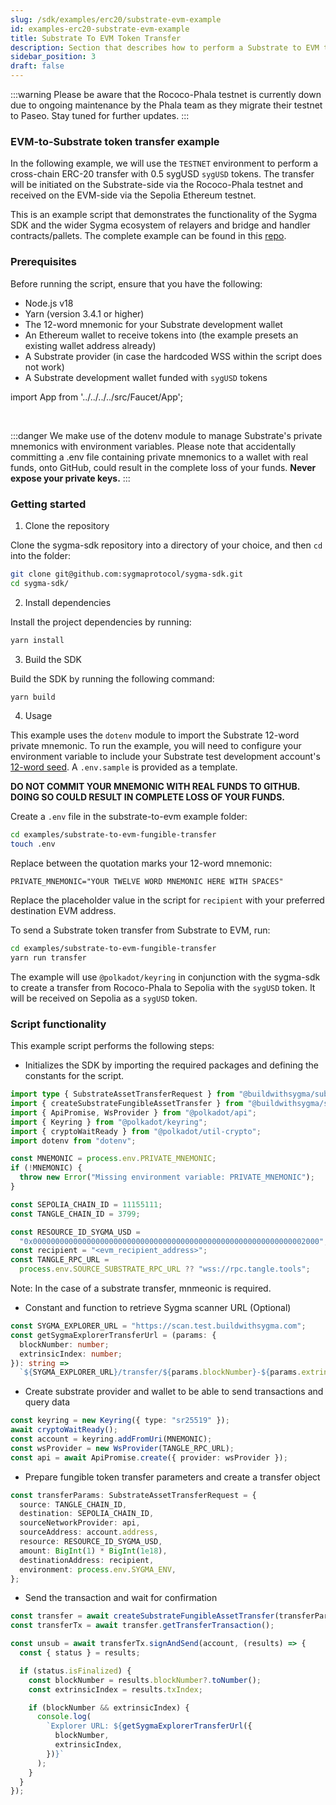 ```yaml
---
slug: /sdk/examples/erc20/substrate-evm-example
id: examples-erc20-substrate-evm-example
title: Substrate To EVM Token Transfer
description: Section that describes how to perform a Substrate to EVM token transfer.
sidebar_position: 3
draft: false
---
```


:::warning
Please be aware that the Rococo-Phala testnet is currently down due to ongoing maintenance by the Phala team as they migrate their testnet to Paseo. Stay tuned for further updates.
:::

### EVM-to-Substrate token transfer example

In the following example, we will use the `TESTNET` environment to perform a cross-chain ERC-20 transfer with 0.5 sygUSD `sygUSD` tokens. The transfer will be initiated on the Substrate-side via the Rococo-Phala testnet and received on the EVM-side via the Sepolia Ethereum testnet.

This is an example script that demonstrates the functionality of the Sygma SDK and the wider Sygma ecosystem of relayers and bridge and handler contracts/pallets. The complete example can be found in this [repo](https://github.com/sygmaprotocol/sygma-sdk/tree/main/examples/substrate-to-evm-fungible-transfer).

### Prerequisites

Before running the script, ensure that you have the following:

- Node.js v18
- Yarn (version 3.4.1 or higher)
- The 12-word mnemonic for your Substrate development wallet
- An Ethereum wallet to receive tokens into (the example presets an existing wallet address already)
- A Substrate provider (in case the hardcoded WSS within the script does not work)
- A Substrate development wallet funded with `sygUSD` tokens

import App from '../../../../src/Faucet/App';

<App />
<br/>

:::danger
We make use of the dotenv module to manage Substrate's private mnemonics with environment variables. Please note that accidentally committing a .env file containing private mnemonics to a wallet with real funds, onto GitHub, could result in the complete loss of your funds. **Never expose your private keys.**
:::

### Getting started

1. Clone the repository

Clone the sygma-sdk repository into a directory of your choice, and then `cd` into the folder:

```bash
git clone git@github.com:sygmaprotocol/sygma-sdk.git
cd sygma-sdk/
```

2. Install dependencies

Install the project dependencies by running:

```bash
yarn install
```

3. Build the SDK

Build the SDK by running the following command:

```bash
yarn build
```

4. Usage

This example uses the `dotenv` module to import the Substrate 12-word private mnemonic. To run the example, you will need to configure your environment variable to include your Substrate test development account's [12-word seed](https://support.polkadot.network/support/solutions/articles/65000169731-polkadot-extension-how-can-i-view-my-mnemonic-phrase-). A `.env.sample` is provided as a template.

**DO NOT COMMIT YOUR MNEMONIC WITH REAL FUNDS TO GITHUB. DOING SO COULD RESULT IN COMPLETE LOSS OF YOUR FUNDS.**

Create a `.env` file in the substrate-to-evm example folder:

```bash
cd examples/substrate-to-evm-fungible-transfer
touch .env
```

Replace between the quotation marks your 12-word mnemonic:

`PRIVATE_MNEMONIC="YOUR TWELVE WORD MNEMONIC HERE WITH SPACES"`

Replace the placeholder value in the script for `recipient` with your preferred destination EVM address.

To send a Substrate token transfer from Substrate to EVM, run:

```bash
cd examples/substrate-to-evm-fungible-transfer
yarn run transfer
```

The example will use `@polkadot/keyring` in conjunction with the sygma-sdk to create a transfer from Rococo-Phala to Sepolia with the `sygUSD` token. It will be received on Sepolia as a `sygUSD` token.

### Script functionality

This example script performs the following steps:

- Initializes the SDK by importing the required packages and defining the constants for the script.

```ts
import type { SubstrateAssetTransferRequest } from "@buildwithsygma/substrate";
import { createSubstrateFungibleAssetTransfer } from "@buildwithsygma/substrate";
import { ApiPromise, WsProvider } from "@polkadot/api";
import { Keyring } from "@polkadot/keyring";
import { cryptoWaitReady } from "@polkadot/util-crypto";
import dotenv from "dotenv";

const MNEMONIC = process.env.PRIVATE_MNEMONIC;
if (!MNEMONIC) {
  throw new Error("Missing environment variable: PRIVATE_MNEMONIC");
}

const SEPOLIA_CHAIN_ID = 11155111;
const TANGLE_CHAIN_ID = 3799;

const RESOURCE_ID_SYGMA_USD =
  "0x0000000000000000000000000000000000000000000000000000000000002000";
const recipient = "<evm_recipient_address>";
const TANGLE_RPC_URL =
  process.env.SOURCE_SUBSTRATE_RPC_URL ?? "wss://rpc.tangle.tools";
```

Note: In the case of a substrate transfer, mnmeonic is required.

- Constant and function to retrieve Sygma scanner URL (Optional)

```ts
const SYGMA_EXPLORER_URL = "https://scan.test.buildwithsygma.com";
const getSygmaExplorerTransferUrl = (params: {
  blockNumber: number;
  extrinsicIndex: number;
}): string =>
  `${SYGMA_EXPLORER_URL}/transfer/${params.blockNumber}-${params.extrinsicIndex}`;
```

- Create substrate provider and wallet to be able to send transactions and query data

```ts
const keyring = new Keyring({ type: "sr25519" });
await cryptoWaitReady();
const account = keyring.addFromUri(MNEMONIC);
const wsProvider = new WsProvider(TANGLE_RPC_URL);
const api = await ApiPromise.create({ provider: wsProvider });
```

- Prepare fungible token transfer parameters and create a transfer object

```ts
const transferParams: SubstrateAssetTransferRequest = {
  source: TANGLE_CHAIN_ID,
  destination: SEPOLIA_CHAIN_ID,
  sourceNetworkProvider: api,
  sourceAddress: account.address,
  resource: RESOURCE_ID_SYGMA_USD,
  amount: BigInt(1) * BigInt(1e18),
  destinationAddress: recipient,
  environment: process.env.SYGMA_ENV,
};
```

- Send the transaction and wait for confirmation

```ts
const transfer = await createSubstrateFungibleAssetTransfer(transferParams);
const transferTx = await transfer.getTransferTransaction();

const unsub = await transferTx.signAndSend(account, (results) => {
  const { status } = results;

  if (status.isFinalized) {
    const blockNumber = results.blockNumber?.toNumber();
    const extrinsicIndex = results.txIndex;

    if (blockNumber && extrinsicIndex) {
      console.log(
        `Explorer URL: ${getSygmaExplorerTransferUrl({
          blockNumber,
          extrinsicIndex,
        })}`
      );
    }
  }
});
```
